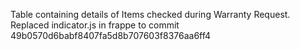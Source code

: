 Table containing details of Items checked during Warranty Request.
Replaced indicator.js in frappe to commit 49b0570d6babf8407fa5d8b707603f8376aa6ff4